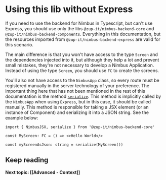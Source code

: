# Using this lib without Express
If you need to use the backend for Nimbus in Typescript, but can't use Express, you should use only the libs
`@zup-it/nimbus-backend-core` and `@zup-it/nimbus-backend-components`. Everything in this documentation, but the
resources imported from `@zup-it/nimbus-backend-express` are valid for this scenario.

The main difference is that you won't have access to the type `Screen` and the dependencies injected into it, but
although they help a lot and prevent small mistakes, they're not necessary to develop a Nimbus Application. Instead of
using the type `Screen`, you should use `FC` to create the screens.

You'll also not have access to the `NimbusApp` class, so every route must be registered manually in the server
technology of your preference. The important thing here that has not been mentioned in the rest of this documentation is
the method [`serialize`](https://zupit.github.io/nimbus-backend-ts/modules/_zup_it_nimbus_backend_core.html#serialize).
This method is implicitly called by the `NimbusApp` when using `Express`, but in this case, it should be called manually.
This method is responsible for taking a JSX element (or an instance of Component) and serializing it into a JSON string.
See the example below:

```tsx
import { NimbusJSX, serialize } from '@zup-it/nimbus-backend-core'

const MyScreen: FC = () => <>Hello World</>

const myScreenAsJson: string = serialize(MyScreen())
```

## Keep reading
**Next topic: [[Advanced - Context]]**
